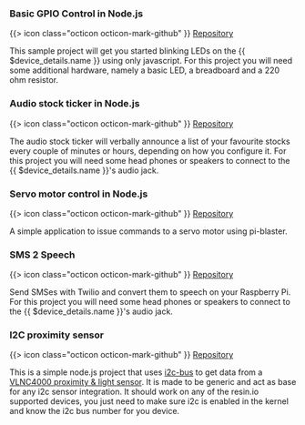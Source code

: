 ### Basic GPIO Control in Node.js

{{> icon class="octicon octicon-mark-github" }}
[Repository](https://github.com/resin-io-projects/resin-rpi-nodejs-basic-gpio)

This sample project will get you started blinking LEDs on the {{ $device_details.name }} using only javascript. For this project you will need some additional hardware, namely a basic LED, a breadboard and a 220 ohm resistor.

### Audio stock ticker in Node.js

{{> icon class="octicon octicon-mark-github" }}
[Repository](https://github.com/resin-io-projects/audio-stock-ticker)

The audio stock ticker will verbally announce a list of your favourite stocks every couple of minutes or hours, depending on how you configure it. For this project you will need some head phones or speakers to connect to the {{ $device_details.name }}'s audio jack.

### Servo motor control in Node.js

{{> icon class="octicon octicon-mark-github" }}
[Repository](https://github.com/craig-mulligan/resin-servo-node)

A simple application to issue commands to a servo motor using pi-blaster.

### SMS 2 Speech

{{> icon class="octicon octicon-mark-github" }}
[Repository](https://github.com/alexandrosm/sms2speech)

Send SMSes with Twilio and convert them to speech on your Raspberry Pi. For this project you will need some head phones or speakers to connect to the {{ $device_details.name }}'s audio jack.

### I2C proximity sensor

{{> icon class="octicon octicon-mark-github" }}
[Repository](https://github.com/resin-io-playground/i2c-nodejs)

This is a simple node.js project that uses [i2c-bus](https://www.npmjs.com/package/i2c-bus) to get data from a [VLNC4000 proximity & light sensor](https://www.adafruit.com/products/466). It is made to be generic and act as base for any i2c sensor integration. It should work on any of the resin.io supported devices, you just need to make sure i2c is enabled in the kernel and know the i2c bus number for you device.

